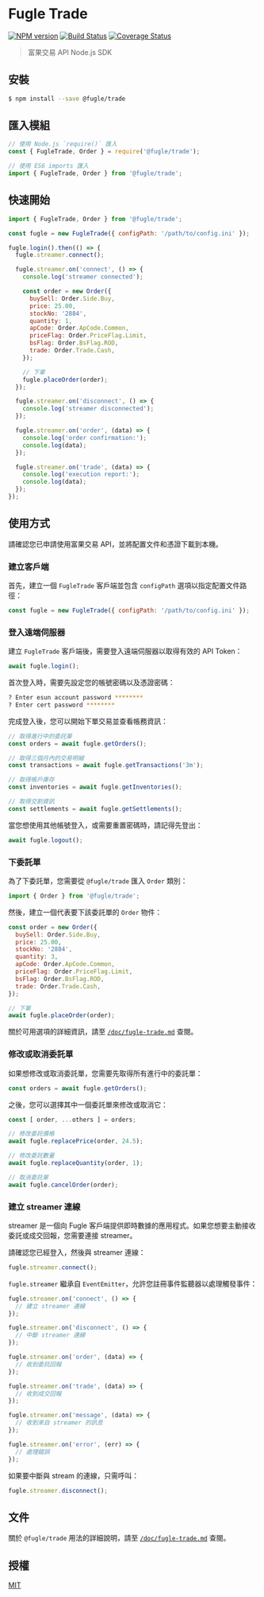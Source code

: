 # Fugle Trade

[![NPM version][npm-image]][npm-url]
[![Build Status][action-image]][action-url]
[![Coverage Status][codecov-image]][codecov-url]

> 富果交易 API Node.js SDK

## 安裝

```sh
$ npm install --save @fugle/trade
```

## 匯入模組

```js
// 使用 Node.js `require()` 匯入
const { FugleTrade, Order } = require('@fugle/trade');

// 使用 ES6 imports 匯入
import { FugleTrade, Order } from '@fugle/trade';
```

## 快速開始

```js
import { FugleTrade, Order } from '@fugle/trade';

const fugle = new FugleTrade({ configPath: '/path/to/config.ini' });

fugle.login().then(() => {
  fugle.streamer.connect();

  fugle.streamer.on('connect', () => {
    console.log('streamer connected');

    const order = new Order({
      buySell: Order.Side.Buy,
      price: 25.00,
      stockNo: '2884',
      quantity: 1,
      apCode: Order.ApCode.Common,
      priceFlag: Order.PriceFlag.Limit,
      bsFlag: Order.BsFlag.ROD,
      trade: Order.Trade.Cash,
    });

    // 下單
    fugle.placeOrder(order);
  });

  fugle.streamer.on('disconnect', () => {
    console.log('streamer disconnected');
  });

  fugle.streamer.on('order', (data) => {
    console.log('order confirmation:');
    console.log(data);
  });

  fugle.streamer.on('trade', (data) => {
    console.log('execution report:');
    console.log(data);
  });
});
```

## 使用方式

請確認您已申請使用富果交易 API，並將配置文件和憑證下載到本機。

### 建立客戶端

首先，建立一個 `FugleTrade` 客戶端並包含 `configPath` 選項以指定配置文件路徑：

```js
const fugle = new FugleTrade({ configPath: '/path/to/config.ini' });
```

### 登入遠端伺服器

建立 `FugleTrade` 客戶端後，需要登入遠端伺服器以取得有效的 API Token：

```js
await fugle.login();
```

首次登入時，需要先設定您的帳號密碼以及憑證密碼：

```sh
? Enter esun account password ********
? Enter cert password ********
```

完成登入後，您可以開始下單交易並查看帳務資訊：

```js
// 取得進行中的委託單
const orders = await fugle.getOrders();

// 取得三個月內的交易明細
const transactions = await fugle.getTransactions('3m');

// 取得帳戶庫存
const inventories = await fugle.getInventories();

// 取得交割資訊
const settlements = await fugle.getSettlements();
```

當您想使用其他帳號登入，或需要重置密碼時，請記得先登出：

```js
await fugle.logout();
```

### 下委託單

為了下委託單，您需要從 `@fugle/trade` 匯入 `Order` 類別：

```js
import { Order } from '@fugle/trade';
```

然後，建立一個代表要下該委託單的 `Order` 物件：

```js
const order = new Order({
  buySell: Order.Side.Buy,
  price: 25.00,
  stockNo: '2884',
  quantity: 3,
  apCode: Order.ApCode.Common,
  priceFlag: Order.PriceFlag.Limit,
  bsFlag: Order.BsFlag.ROD,
  trade: Order.Trade.Cash,
});

// 下單
await fugle.placeOrder(order);
```

關於可用選項的詳細資訊，請至 [`/doc/fugle-trade.md`](./doc/fugle-trade.md#class-order) 查閱。

### 修改或取消委託單

如果想修改或取消委託單，您需要先取得所有進行中的委託單：

```js
const orders = await fugle.getOrders();
```

之後，您可以選擇其中一個委託單來修改或取消它：

```js
const [ order, ...others ] = orders;

// 修改委託價格
await fugle.replacePrice(order, 24.5);

// 修改委託數量
await fugle.replaceQuantity(order, 1);

// 取消委託單
await fugle.cancelOrder(order);
```

### 建立 streamer 連線

streamer 是一個向 Fugle 客戶端提供即時數據的應用程式。如果您想要主動接收委託或成交回報，您需要連接 streamer。

請確認您已經登入，然後與 streamer 連線：

```js
fugle.streamer.connect();
```

`fugle.streamer` 繼承自 `EventEmitter`，允許您註冊事件監聽器以處理觸發事件：

```js
fugle.streamer.on('connect', () => {
  // 建立 streamer 連線
});

fugle.streamer.on('disconnect', () => {
  // 中斷 streamer 連線
});

fugle.streamer.on('order', (data) => {
  // 收到委託回報
});

fugle.streamer.on('trade', (data) => {
  // 收到成交回報
});

fugle.streamer.on('message', (data) => {
  // 收到來自 streamer 的訊息
});

fugle.streamer.on('error', (err) => {
  // 處理錯誤
});
```

如果要中斷與 stream 的連線，只需呼叫：

```js
fugle.streamer.disconnect();
```

## 文件

關於 `@fugle/trade` 用法的詳細說明，請至 [`/doc/fugle-trade.md`](./doc/fugle-trade.md) 查閱。

## 授權

[MIT](LICENSE)

[npm-image]: https://img.shields.io/npm/v/@fugle/trade.svg
[npm-url]: https://npmjs.com/package/@fugle/trade
[action-image]: https://img.shields.io/github/workflow/status/fugle-dev/fugle-trade-node/Node.js%20CI
[action-url]: https://github.com/fugle-dev/fugle-trade-node/actions/workflows/node.js.yml
[codecov-image]: https://img.shields.io/codecov/c/github/fugle-dev/fugle-trade-node.svg
[codecov-url]: https://codecov.io/gh/fugle-dev/fugle-trade-node
